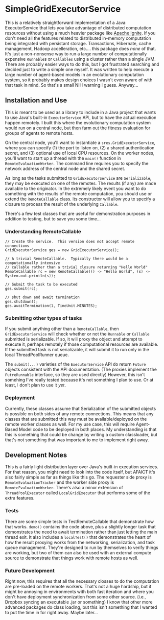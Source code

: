 # SimpleGridExecutorService

This is a relatively straightforward implementation of a Java ExecutorService that lets you take advantage of distributed computation resources without using a much heavier package like [Apache Ignite](https://ignite.incubator.apache.org/).  If you don't need all the features related to distributed in-memory computation being integrated with persistant storage.  Transactions, Hibernate, cache management, Hadoop accelleration, etc.... this package does *none* of that.  It's just a non-nonsense way to run a large number of computationally expensive `Runnable`s or `Callables` using a cluster rather than a single JVM.  There are probably easier ways to do this, but I got frustrated searching and decided just to write a simple one myself.  It was written to help execute a large number of agent-based models in an evolutionary computation system, so it probably makes design choices I wasn't even aware of with that task in mind.  So that's a small NIH warning I guess.  Anyway...

## Installation and Use

This is meant to be used as a library to include in a Java project that wants to use Java's built-in `ExecutorService` API, but to have the actual execution happen remotely.  I built this where the evolutionary computation system would run on a central node, but then farm out the fitness evaluation for groups of agents to remote hosts.  

On the central node, you'll want to instantiate a `sres.GridExecutorService`, where you can specify (1) the port to listen on, (2) a shared authentication secret, and (3) optional use of local CPU resources.  On the worker nodes, you'll want to start up a thread with the `main()` function in `RemoteEvaluationWorker`.  The command line requires you to specify the network address of the central node and the shared secret.  

 As long as the tasks submitted to `GridExecutorService` are `Serializable`, they may be executed on one of the remotes. The results (if any) are made available to the originator.  In the extremely likely event you want to do something with the results of the remote computation, you should use or extend the `RemoteCallable` class.  Its constructor will allow you to specify a closure to process the result of the underlying `Callable`.

There's a few test classes that are useful for demonstration purposes in addition to testing, but to save you some time...

### Understanding RemoteCallable

```
// Create the service.  This version does not accept remote connections
GridExecutorService ges = new GridExecutorService();
	
// A trivial RemoteCallable.  Typically there would be a computationally intensive
// callable rather than a trivial closure returning "Hello World"
RemoteCallable rc = new RemoteCallable(() -> "Hello World", (s) -> System.out.println(s));

// Submit the task to be executed
ges.submit(rc);

// shut down and await termination
ges.shutdown();
ges.awaitTermination(1, TimeUnit.MINUTES);
```

### Submitting other types of tasks

If you submit anything other than a `RemoteCallable`, then `GridExecutorService` will check whether or not the `Runnable` or `Callable` submitted is serializable.  If so, it will proxy the object and attempt to execute it, perhaps remotely if those computational resources are available.  If the submitted task is not serializable, it will submit it to run only in the local ThreadPoolRunner queue.

The `submit(...)` varieties of the `ExecutorService` API do return `Future` objects consistent with the API documentation.  (The proxies implement the `FutreRunnable` interface, so they are used directly)  However, this isn't somehing I've really tested because it's not something I plan to use.  Or at least, I don't plan to use it _yet_.

### Deployment

Currently, these classes assume that Serialization of the submitted objects is possible on both sides of any remote connections.  This means that any classes that are submitted this way must be available/deployed on the remote worker classes as well.  For my use case, this will require Agent-Based Model code to be deployed in both places.  My understanding is that this is something that could be change by writing a custom classloader, but that's not something that was important to me to implement right away.


## Development Notes

This is a fairly light distribution layer over Java's built-in execution services.  For that reason, you might need to look into the code itself, but AFAICT it's also fairly simple as far as things like this go.  The requester side proxy is `RemoteEvaluationTracker` and the worker side proxy is `RemoteEvaluationWorker`.  There's also a minor extension of `ThreadPoolExecutor` called `LocalGridExecutor` that performs some of the extra features.

### Tests

There are some simple tests in TestRemoteCallable that demonstrate how that works.  `demo()` contains the code above, plus a slightly longer task that demonstrates the need to await termination rather than just letting the main thread exit.  It also includes a `localTest()` that demonstrates the heart of how the result proxying works from the networking, serialization, and task queue management.  They're designed to run by themselves to verify things are working, but two of them can also be used with an external compute source to demonstrate that things work with remote hosts as well.

### Future Development

Right now, this requires that all the necessary closses to do the computation are pre-loaded on the remote workers.  That's not a huge hardship, but it might be annoying in environments with both fast iteration and where you don't have deployment synchronization from some other source.  (i.e., Dropbox syncing an executable .jar or something)  I know that other more advanced packages do class loading, but this isn't something that I wanted to put the time in for right away.  Maybe later...

